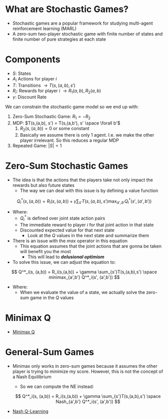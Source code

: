 # What are Stochastic Games?

- Stochastic games are a popular framework for studying multi-agent reinforcement learning (MARL)
- A zero-sum two-player stochastic game with finite number of states and finite number of pure strategies at each state

# Components

- $S$: States
- $A_i$ Actions for player $i$
- $T$: Transitions $\rightarrow T(s, (a,b), s')$
- $R_i$: Rewards for player $i$ $\rightarrow R_1(a,b), R_2(a,b)$
- $\gamma$: Discount Rate

We can constrain the stochastic game model so we end up with:

1. Zero-Sum Stochastic Game: $R_1 = - R_2$
2. MDP: $T(s,(a,b), s') = T(s,(a,b'), s' \space \forall b'$
    1. $R_2(s, (a,b)) = 0$ or some constant
    2. Basically we assume there is only 1 agent. I.e. we make the other player irrelevant. So this reduces a regular MDP
3. Repeated Game: $|S| = 1$

# Zero-Sum Stochastic Games

- The idea is that the actions that the players take not only impact the rewards but also future states
    - The way we can deal with this issue is by defining a value function

$$
Q^*_i(s, (a,b)) = R_i(s,(a,b)) + \gamma \sum_{s'}T(s,(a,b),s') \max_{a',b'} Q^*_i(s', (a',b'))
$$

- Where:
    - $Q^*_i$ is defined over joint state action pairs
    - The immediate reward to player $i$ for that joint action in that state
    - Discounted expected value for that next state
        - Look at the $Q$ values in the next state and summarize them
- There is an issue with the $max$ operator in this equation
    - This equation assumes that the joint actions that are gonna be taken will benefit you the most
        - This will lead to ***delusional optimism***
- To solve this issue, we can adjust the equation to:

$$
Q^*_i(s, (a,b)) = R_i(s,(a,b)) + \gamma \sum_{s'}T(s,(a,b),s') \space minimax_{a',b'} Q^*_i(s', (a',b'))
$$

- Where:
    - When we evaluate the value of a state, we actually solve the zero-sum game in the $Q$ values

# Minimax Q

- [Minimax Q](./../../Module%201%20Intro%20to%20RL/Reinforcement%20Learning%20Models/Reinforcement%20Learning%20Models/Multi-Agent%20RL%20(MARL)/Minimax%20Q.md)

# General-Sum Games

- Minimax only works in zero-sum games because it assumes the other player is trying to minimize my score. However, this is not the concept of a Nash Equilibrium
    - So we can compute the NE instead:

    $$
    Q^*_i(s, (a,b)) = R_i(s,(a,b)) + \gamma \sum_{s'}T(s,(a,b),s') \space Nash_{a',b'} Q^*_i(s', (a',b'))
    $$


- [Nash Q-Learning](./../../Module%201%20Intro%20to%20RL/Reinforcement%20Learning%20Models/Reinforcement%20Learning%20Models/Multi-Agent%20RL%20(MARL)/Nash%20Q-Learning.md)